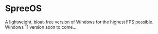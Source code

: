 # SpreeOS
A lightweight, bloat-free version of Windows for the highest FPS possible. Windows 11 version soon to come...
